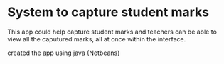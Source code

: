 # System to capture student marks
This app could help capture student marks and teachers can be able to view all the caputured marks, all at once within the interface.

created the app using java (Netbeans)
